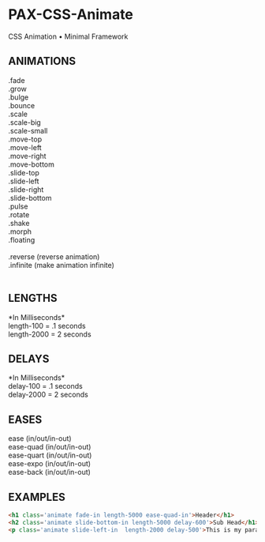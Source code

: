 <h1>PAX-CSS-Animate</h1>
<p>CSS Animation • Minimal Framework</p>

<h2>ANIMATIONS</h2>
.fade<br />
.grow<br />
.bulge<br />
.bounce<br />
.scale<br />
.scale-big<br />
.scale-small<br />
.move-top<br />
.move-left<br />
.move-right<br />
.move-bottom<br />
.slide-top<br />
.slide-left<br />
.slide-right<br />
.slide-bottom<br />
.pulse<br />
.rotate<br />
.shake<br />
.morph<br />
.floating<br /><br />
.reverse (reverse animation)<br />
.infinite (make animation infinite)
<br /><br />

<h2>LENGTHS</h2>
*In Milliseconds*<br />
length-100 = .1 seconds<br />
length-2000 = 2 seconds<br />

<h2>DELAYS</h2>
*In Milliseconds*<br />
delay-100 = .1 seconds<br />
delay-2000 = 2 seconds<br />

<h2>EASES</h2>
ease (in/out/in-out)<br />
ease-quad (in/out/in-out)<br />
ease-quart (in/out/in-out)<br />
ease-expo (in/out/in-out)<br />
ease-back  (in/out/in-out)<br />

<h2>EXAMPLES</h2>

```html
<h1 class='animate fade-in length-5000 ease-quad-in'>Header</h1>
<h2 class='animate slide-bottom-in length-5000 delay-600'>Sub Head</h1>
<p class='animate slide-left-in  length-2000 delay-500'>This is my paragraph</p>
```
